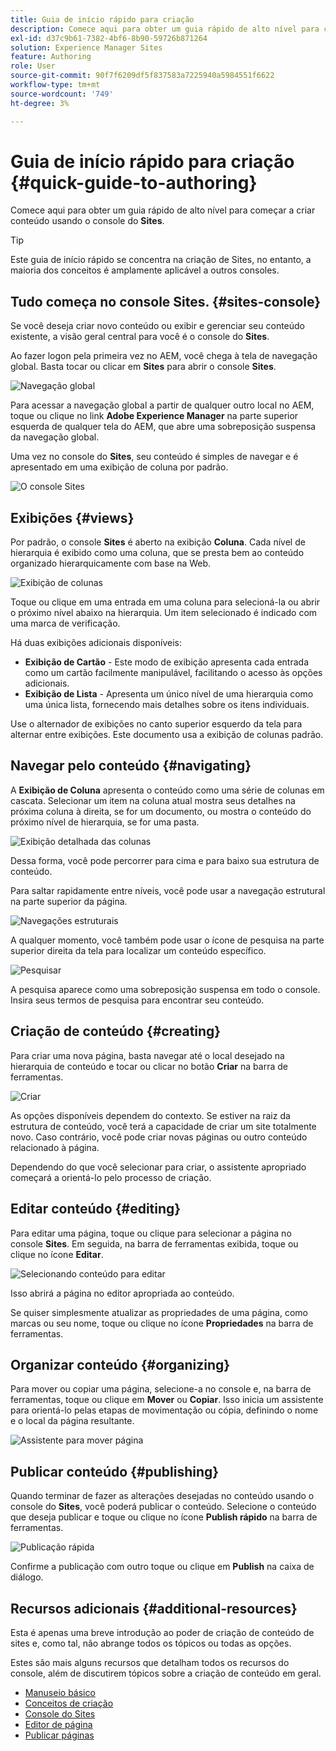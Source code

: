 ```yaml
---
title: Guia de início rápido para criação
description: Comece aqui para obter um guia rápido de alto nível para começar a criar conteúdo usando o console de sites.
exl-id: d37c9b61-7382-4bf6-8b90-59726b871264
solution: Experience Manager Sites
feature: Authoring
role: User
source-git-commit: 90f7f6209df5f837583a7225940a5984551f6622
workflow-type: tm+mt
source-wordcount: '749'
ht-degree: 3%

---
```



# Guia de início rápido para criação {#quick-guide-to-authoring}

Comece aqui para obter um guia rápido de alto nível para começar a criar conteúdo usando o console do **Sites**.

>[!TIP]
>
>Este guia de início rápido se concentra na criação de Sites, no entanto, a maioria dos conceitos é amplamente aplicável a outros consoles.

## Tudo começa no console Sites. {#sites-console}

Se você deseja criar novo conteúdo ou exibir e gerenciar seu conteúdo existente, a visão geral central para você é o console do **Sites**.

Ao fazer logon pela primeira vez no AEM, você chega à tela de navegação global. Basta tocar ou clicar em **Sites** para abrir o console **Sites**.

![Navegação global](assets/getting-started-global-navigation.png)

Para acessar a navegação global a partir de qualquer outro local no AEM, toque ou clique no link **Adobe Experience Manager** na parte superior esquerda de qualquer tela do AEM, que abre uma sobreposição suspensa da navegação global.

Uma vez no console do **Sites**, seu conteúdo é simples de navegar e é apresentado em uma exibição de coluna por padrão.

![O console Sites](assets/getting-started-sites-console.png)

## Exibições {#views}

Por padrão, o console **Sites** é aberto na exibição **Coluna**. Cada nível de hierarquia é exibido como uma coluna, que se presta bem ao conteúdo organizado hierarquicamente com base na Web.

![Exibição de colunas](assets/getting-started-column-view.png)

Toque ou clique em uma entrada em uma coluna para selecioná-la ou abrir o próximo nível abaixo na hierarquia. Um item selecionado é indicado com uma marca de verificação.

Há duas exibições adicionais disponíveis:

* **Exibição de Cartão** - Este modo de exibição apresenta cada entrada como um cartão facilmente manipulável, facilitando o acesso às opções adicionais.
* **Exibição de Lista** - Apresenta um único nível de uma hierarquia como uma única lista, fornecendo mais detalhes sobre os itens individuais.

Use o alternador de exibições no canto superior esquerdo da tela para alternar entre exibições. Este documento usa a exibição de colunas padrão.

## Navegar pelo conteúdo {#navigating}

A **Exibição de Coluna** apresenta o conteúdo como uma série de colunas em cascata. Selecionar um item na coluna atual mostra seus detalhes na próxima coluna à direita, se for um documento, ou mostra o conteúdo do próximo nível de hierarquia, se for uma pasta.

![Exibição detalhada das colunas](assets/getting-started-column-detail.png)

Dessa forma, você pode percorrer para cima e para baixo sua estrutura de conteúdo.

Para saltar rapidamente entre níveis, você pode usar a navegação estrutural na parte superior da página.

![Navegações estruturais](assets/getting-started-breadcrumbs.png)

A qualquer momento, você também pode usar o ícone de pesquisa na parte superior direita da tela para localizar um conteúdo específico.

![Pesquisar](assets/getting-started-search.png)

A pesquisa aparece como uma sobreposição suspensa em todo o console. Insira seus termos de pesquisa para encontrar seu conteúdo.

## Criação de conteúdo {#creating}

Para criar uma nova página, basta navegar até o local desejado na hierarquia de conteúdo e tocar ou clicar no botão **Criar** na barra de ferramentas.

![Criar](assets/getting-started-create.png)

As opções disponíveis dependem do contexto. Se estiver na raiz da estrutura de conteúdo, você terá a capacidade de criar um site totalmente novo. Caso contrário, você pode criar novas páginas ou outro conteúdo relacionado à página.

Dependendo do que você selecionar para criar, o assistente apropriado começará a orientá-lo pelo processo de criação.

## Editar conteúdo {#editing}

Para editar uma página, toque ou clique para selecionar a página no console **Sites**. Em seguida, na barra de ferramentas exibida, toque ou clique no ícone **Editar**.

![Selecionando conteúdo para editar](assets/getting-started-edit.png)

Isso abrirá a página no editor apropriada ao conteúdo.

Se quiser simplesmente atualizar as propriedades de uma página, como marcas ou seu nome, toque ou clique no ícone **Propriedades** na barra de ferramentas.

## Organizar conteúdo {#organizing}

Para mover ou copiar uma página, selecione-a no console e, na barra de ferramentas, toque ou clique em **Mover** ou **Copiar**. Isso inicia um assistente para orientá-lo pelas etapas de movimentação ou cópia, definindo o nome e o local da página resultante.

![Assistente para mover página](assets/getting-started-move-page.png)

## Publicar conteúdo {#publishing}

Quando terminar de fazer as alterações desejadas no conteúdo usando o console do **Sites**, você poderá publicar o conteúdo. Selecione o conteúdo que deseja publicar e toque ou clique no ícone **Publish rápido** na barra de ferramentas.

![Publicação rápida](assets/getting-started-quick-publish.png)

Confirme a publicação com outro toque ou clique em **Publish** na caixa de diálogo.

## Recursos adicionais {#additional-resources}

Esta é apenas uma breve introdução ao poder de criação de conteúdo de sites e, como tal, não abrange todos os tópicos ou todas as opções.

Estes são mais alguns recursos que detalham todos os recursos do console, além de discutirem tópicos sobre a criação de conteúdo em geral.

* [Manuseio básico](/help/sites-cloud/authoring/basic-handling.md)
* [Conceitos de criação](/help/sites-cloud/authoring/author-publish.md)
* [Console do Sites](/help/sites-cloud/authoring/sites-console/introduction.md)
* [Editor de página](/help/sites-cloud/authoring/page-editor/introduction.md)
* [Publicar páginas](/help/sites-cloud/authoring/sites-console/publishing-pages.md)

